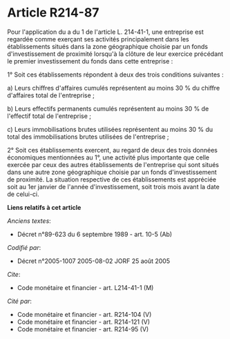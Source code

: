 # Article R214-87

Pour l'application du a du 1 de l'article L. 214-41-1, une entreprise est regardée comme exerçant ses activités
principalement dans les établissements situés dans la zone géographique choisie par un fonds d'investissement de proximité
lorsqu'à la clôture de leur exercice précédant le premier investissement du fonds dans cette entreprise :

1° Soit ces établissements répondent à deux des trois conditions suivantes :

a) Leurs chiffres d'affaires cumulés représentent au moins 30 % du chiffre d'affaires total de l'entreprise ;

b) Leurs effectifs permanents cumulés représentent au moins 30 % de l'effectif total de l'entreprise ;

c) Leurs immobilisations brutes utilisées représentent au moins 30 % du total des immobilisations brutes utilisées de
l'entreprise ;

2° Soit ces établissements exercent, au regard de deux des trois données économiques mentionnées au 1°, une activité plus
importante que celle exercée par ceux des autres établissements de l'entreprise qui sont situés dans une autre zone
géographique choisie par un fonds d'investissement de proximité. La situation respective de ces établissements est appréciée
soit au 1er janvier de l'année d'investissement, soit trois mois avant la date de celui-ci.

**Liens relatifs à cet article**

_Anciens textes_:

  - Décret n°89-623 du 6 septembre 1989 - art. 10-5 (Ab)

_Codifié par_:

  - Décret n°2005-1007 2005-08-02 JORF 25 août 2005

_Cite_:

  - Code monétaire et financier - art. L214-41-1 (M)

_Cité par_:

  - Code monétaire et financier - art. R214-104 (V)
  - Code monétaire et financier - art. R214-121 (V)
  - Code monétaire et financier - art. R214-95 (V)
